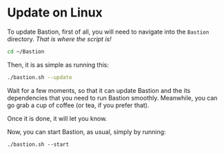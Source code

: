 # Update on Linux

To update Bastion, first of all, you will need to navigate into the `Bastion` directory. _That is where the script is!_

```bash
cd ~/Bastion
```

Then, it is as simple as running this:

```bash
./bastion.sh --update
```

Wait for a few moments, so that it can update Bastion and the its dependencies that you need to run Bastion smoothly. Meanwhile, you can go grab a cup of coffee \(or tea, if you prefer that\).

Once it is done, it will let you know.

Now, you can start Bastion, as usual, simply by running:

```text
./bastion.sh --start
```


